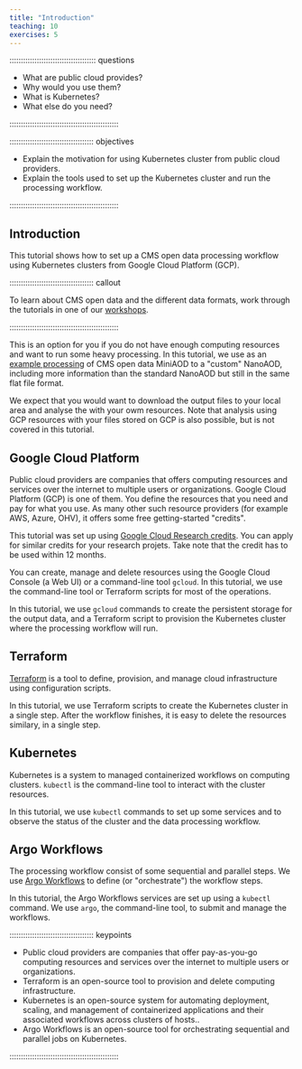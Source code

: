 ```yaml
---
title: "Introduction"
teaching: 10
exercises: 5 
---
```


:::::::::::::::::::::::::::::::::::::: questions 

- What are public cloud provides?
- Why would you use them?
- What is Kubernetes?
- What else do you need?

::::::::::::::::::::::::::::::::::::::::::::::::

::::::::::::::::::::::::::::::::::::: objectives

- Explain the motivation for using Kubernetes cluster from public cloud providers.
- Explain the tools used to set up the Kubernetes cluster and run the processing workflow.

::::::::::::::::::::::::::::::::::::::::::::::::

## Introduction

This tutorial shows how to set up a CMS open data processing workflow using Kubernetes clusters from Google Cloud Platform (GCP).

::::::::::::::::::::::::::::::::::::: callout

To learn about CMS open data and the different data formats, work through the tutorials in one of our [workshops](https://cms-opendata-guide.web.cern.ch/cmsOpenData/workshops/).

::::::::::::::::::::::::::::::::::::::::::::::::


This is an option for you if you do not have enough computing resources and want to run some heavy processing. In this tutorial, we use as an [example processing](https://opendata.cern.ch/record/12504) of CMS open data MiniAOD to a "custom" NanoAOD, including more information than the standard NanoAOD but still in the same flat file format. 

We expect that you would want to download the output files to your local area and analyse the with your owm resources. Note that analysis using GCP resources with your files stored on GCP is also possible, but is not covered in this tutorial.


## Google Cloud Platform

Public cloud providers are companies that offers computing resources and services over the internet to multiple users or organizations. Google Cloud Platform (GCP) is one of them. You define the resources that you need and pay for what you use. As many other such resource providers (for example AWS, Azure, OHV), it offers some free getting-started "credits".

This tutorial was set up using [Google Cloud Research credits](https://cloud.google.com/edu/researchers). You can apply for similar credits for your research projets. Take note that the credit has to be used within 12 months.

You can create, manage and delete resources using the Google Cloud Console (a Web UI) or a command-line tool `gcloud`. In this tutorial, we use the command-line tool or Terraform scripts for most of the operations.

In this tutorial, we use `gcloud` commands to create the persistent storage for the output data, and a Terraform script to provision the Kubernetes cluster where the processing workflow will run.

## Terraform

[Terraform](https://www.terraform.io/) is a tool to define, provision, and manage cloud infrastructure using configuration scripts. 

In this tutorial, we use Terraform scripts to create the Kubernetes cluster in a single step. After the workflow finishes, it is easy to delete the resources similary, in a single step.

## Kubernetes

Kubernetes is a system to managed containerized workflows on computing clusters. `kubectl` is the command-line tool to interact with the cluster resources.

In this tutorial, we use `kubectl` commands to set up some services and to observe the status of the cluster and the data processing workflow. 

## Argo Workflows

The processing workflow consist of some sequential and parallel steps. We use [Argo Workflows](https://argoproj.github.io/workflows/) to define (or "orchestrate") the workflow steps.

In this tutorial, the Argo Workflows services are set up using a `kubectl` command. We use `argo`, the command-line tool, to submit and manage the workflows.


::::::::::::::::::::::::::::::::::::: keypoints 

- Public cloud providers are companies that offer pay-as-you-go computing resources and services over the internet to multiple users or organizations.
- Terraform is an open-source tool to provision and delete computing infrastructure.
- Kubernetes is an open-source system for automating deployment, scaling, and management of containerized applications and their associated workflows across clusters of hosts..
- Argo Workflows is an open-source tool for orchestrating sequential and parallel jobs on Kubernetes.


::::::::::::::::::::::::::::::::::::::::::::::::

